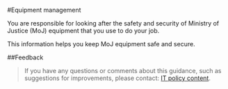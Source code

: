#Equipment management

You are responsible for looking after the safety and security of Ministry of Justice (MoJ) equipment that you use to do your job.

This information helps you keep MoJ equipment safe and secure.

<a id="feedback"></a>
##Feedback

> If you have any questions or comments about this guidance, such as suggestions for improvements, please contact: [IT policy content](mailto:itpolicycontent@digital.justice.gov.uk).

